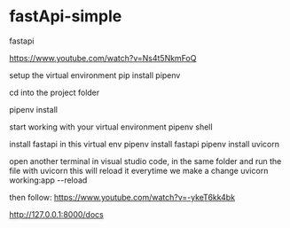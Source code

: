 # fastApi-simple
fastapi

https://www.youtube.com/watch?v=Ns4t5NkmFoQ 


setup the virtual environment
pip install pipenv

cd into the project folder

pipenv install

start working with your virtual environment
pipenv shell

install fastapi in this virtual env
pipenv install fastapi
pipenv install uvicorn

open another terminal in visual studio code, in the same folder and run the file with uvicorn
this will reload it everytime we make a change
uvicorn working:app --reload

then follow:
https://www.youtube.com/watch?v=-ykeT6kk4bk 

http://127.0.0.1:8000/docs

  












































